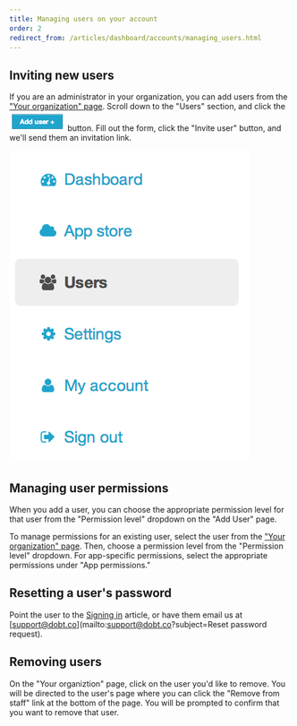 ```yaml
---
title: Managing users on your account
order: 2
redirect_from: /articles/dashboard/accounts/managing_users.html
---
```


## Inviting new users

If you are an administrator in your organization, you can add users from the ["Your organization" page](https://dashboard.dobt.co/organization/). Scroll down to the "Users" section, and click the ![add user](../images/add_user.png) button. Fill out the form, click the "Invite user" button, and we'll send them an invitation link.

![users](../images/users.png)

## Managing user permissions

When you add a user, you can choose the appropriate permission level for that user from the "Permission level" dropdown on the "Add User" page.

To manage permissions for an existing user, select the user from the ["Your organization" page](https://dashboard.dobt.co/organization/). Then, choose a permission level from the "Permission level" dropdown. For app-specific permissions, select the appropriate permissions under "App permissions."

## Resetting a user's password

Point the user to the [Signing in](./signup_and_login.html) article, or have them email us at [support@dobt.co](mailto:support@dobt.co?subject=Reset password request).

## Removing users

On the "Your organiztion" page, click on the user you'd like to remove. You will be directed to the user's page where you can click the "Remove from staff" link at the bottom of the page. You will be prompted to confirm that you want to remove that user.
